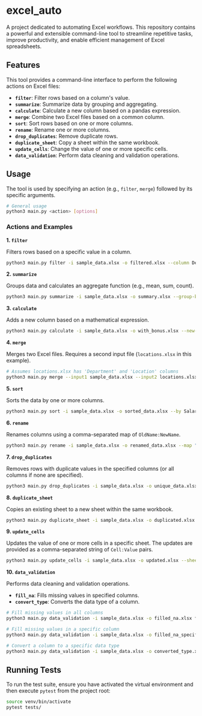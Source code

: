 # excel_auto

A project dedicated to automating Excel workflows. This repository contains a powerful and extensible command-line tool to streamline repetitive tasks, improve productivity, and enable efficient management of Excel spreadsheets.

## Features

This tool provides a command-line interface to perform the following actions on Excel files:

*   **`filter`**: Filter rows based on a column's value.
*   **`summarize`**: Summarize data by grouping and aggregating.
*   **`calculate`**: Calculate a new column based on a pandas expression.
*   **`merge`**: Combine two Excel files based on a common column.
*   **`sort`**: Sort rows based on one or more columns.
*   **`rename`**: Rename one or more columns.
*   **`drop_duplicates`**: Remove duplicate rows.
*   **`duplicate_sheet`**: Copy a sheet within the same workbook.
*   **`update_cells`**: Change the value of one or more specific cells.
*   **`data_validation`**: Perform data cleaning and validation operations.

## Usage

The tool is used by specifying an action (e.g., `filter`, `merge`) followed by its specific arguments.

```bash
# General usage
python3 main.py <action> [options]
```

### Actions and Examples

**1. `filter`**

Filters rows based on a specific value in a column.

```bash
python3 main.py filter -i sample_data.xlsx -o filtered.xlsx --column Department --value Sales
```

**2. `summarize`**

Groups data and calculates an aggregate function (e.g., mean, sum, count).

```bash
python3 main.py summarize -i sample_data.xlsx -o summary.xlsx --group-by Department --agg-col Salary --agg-func mean
```

**3. `calculate`**

Adds a new column based on a mathematical expression.

```bash
python3 main.py calculate -i sample_data.xlsx -o with_bonus.xlsx --new-col Bonus --expr "Salary * 0.1"
```

**4. `merge`**

Merges two Excel files. Requires a second input file (`locations.xlsx` in this example).

```bash
# Assumes locations.xlsx has 'Department' and 'Location' columns
python3 main.py merge --input1 sample_data.xlsx --input2 locations.xlsx -o merged_data.xlsx --on Department
```

**5. `sort`**

Sorts the data by one or more columns.

```bash
python3 main.py sort -i sample_data.xlsx -o sorted_data.xlsx --by Salary --order desc
```

**6. `rename`**

Renames columns using a comma-separated map of `OldName:NewName`.

```bash
python3 main.py rename -i sample_data.xlsx -o renamed_data.xlsx --map "Name:Employee Name,Hire_Date:Start Date"
```

**7. `drop_duplicates`**

Removes rows with duplicate values in the specified columns (or all columns if none are specified).

```bash
python3 main.py drop_duplicates -i sample_data.xlsx -o unique_data.xlsx --subset Department
```

**8. `duplicate_sheet`**

Copies an existing sheet to a new sheet within the same workbook.

```bash
python3 main.py duplicate_sheet -i sample_data.xlsx -o duplicated.xlsx --source-sheet Employees --new-sheet-name "Employees (Copy)"
```

**9. `update_cells`**

Updates the value of one or more cells in a specific sheet. The updates are provided as a comma-separated string of `Cell:Value` pairs.

```bash
python3 main.py update_cells -i sample_data.xlsx -o updated.xlsx --sheet-name Employees --updates "A1:Report Title,B1:Status: Final"
```

**10. `data_validation`**

Performs data cleaning and validation operations.

*   **`fill_na`**: Fills missing values in specified columns.
*   **`convert_type`**: Converts the data type of a column.

```bash
# Fill missing values in all columns
python3 main.py data_validation -i sample_data.xlsx -o filled_na.xlsx fill_na --value "N/A"

# Fill missing values in a specific column
python3 main.py data_validation -i sample_data.xlsx -o filled_na_specific.xlsx fill_na --value "Unknown" --columns Department

# Convert a column to a specific data type
python3 main.py data_validation -i sample_data.xlsx -o converted_type.xlsx convert_type --column Salary --to-type int
```

## Running Tests

To run the test suite, ensure you have activated the virtual environment and then execute `pytest` from the project root:

```bash
source venv/bin/activate
pytest tests/
```

